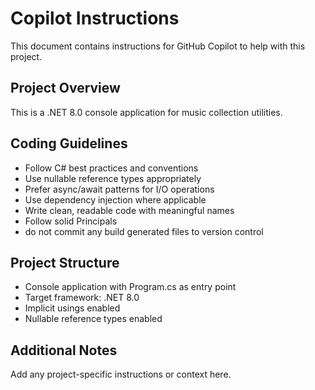 # Copilot Instructions

This document contains instructions for GitHub Copilot to help with this project.

## Project Overview

This is a .NET 8.0 console application for music collection utilities.

## Coding Guidelines

- Follow C# best practices and conventions
- Use nullable reference types appropriately
- Prefer async/await patterns for I/O operations
- Use dependency injection where applicable
- Write clean, readable code with meaningful names
- Follow solid Principals
- do not commit any build generated files to version control

## Project Structure

- Console application with Program.cs as entry point
- Target framework: .NET 8.0
- Implicit usings enabled
- Nullable reference types enabled

## Additional Notes

Add any project-specific instructions or context here.